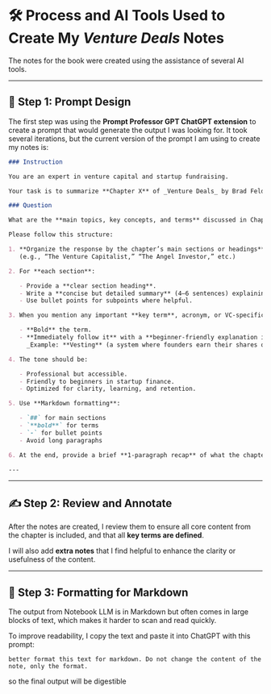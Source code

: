 # 🛠️ Process and AI Tools Used to Create My _Venture Deals_ Notes

The notes for the book were created using the assistance of several AI tools.

---

## 🧱 Step 1: Prompt Design

The first step was using the **Prompt Professor GPT ChatGPT extension** to create a prompt that would generate the output I was looking for. It took several iterations, but the current version of the prompt I am using to create my notes is:

```markdown
### Instruction

You are an expert in venture capital and startup fundraising.

Your task is to summarize **Chapter X** of _Venture Deals_ by Brad Feld and Jason Mendelson in a structured, educational format designed for readers who are new to venture capital.

### Question

What are the **main topics, key concepts, and terms** discussed in Chapter X of _Venture Deals_?

Please follow this structure:

1. **Organize the response by the chapter’s main sections or headings**  
   (e.g., “The Venture Capitalist,” “The Angel Investor,” etc.)

2. For **each section**:

   - Provide a **clear section heading**.
   - Write a **concise but detailed summary** (4–6 sentences) explaining the purpose and main takeaways.
   - Use bullet points for subpoints where helpful.

3. When you mention any important **key term**, acronym, or VC-specific concept (like _drag-along rights_ or _vesting_):

   - **Bold** the term.
   - **Immediately follow it** with a **beginner-friendly explanation in parentheses**.  
     _Example: **Vesting** (a system where founders earn their shares over time, so they don’t leave with all their equity early)._

4. The tone should be:

   - Professional but accessible.
   - Friendly to beginners in startup finance.
   - Optimized for clarity, learning, and retention.

5. Use **Markdown formatting**:

   - `##` for main sections
   - `**bold**` for terms
   - `-` for bullet points
   - Avoid long paragraphs

6. At the end, provide a brief **1-paragraph recap** of what the chapter teaches and why it matters for startup founders.

---
```

---

## ✍️ Step 2: Review and Annotate

After the notes are created, I review them to ensure all core content from the chapter is included, and that all **key terms are defined**.

I will also add **extra notes** that I find helpful to enhance the clarity or usefulness of the content.

---

## 📐 Step 3: Formatting for Markdown

The output from Notebook LLM is in Markdown but often comes in large blocks of text, which makes it harder to scan and read quickly.

To improve readability, I copy the text and paste it into ChatGPT with this prompt:

```
better format this text for markdown. Do not change the content of the note, only the format.
```

so the final output will be digestible
